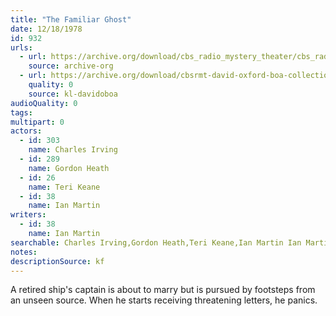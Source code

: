 ```yaml
---
title: "The Familiar Ghost"
date: 12/18/1978
id: 932
urls: 
  - url: https://archive.org/download/cbs_radio_mystery_theater/cbs_radio_mystery_theater-0901-0950.zip/cbs_radio_mystery_theater-0901-0950%2Fcbsrmt_0932_the_familiar_ghost.mp3
    source: archive-org
  - url: https://archive.org/download/cbsrmt-david-oxford-boa-collection/CBSRMT-781218-0932-repeated-790628-The-Familiar-Ghost-(128-44)_KQV-{BoA}.mp3
    quality: 0
    source: kl-davidoboa
audioQuality: 0
tags: 
multipart: 0
actors:  
  - id: 303
    name: Charles Irving  
  - id: 289
    name: Gordon Heath  
  - id: 26
    name: Teri Keane  
  - id: 38
    name: Ian Martin
writers:  
  - id: 38
    name: Ian Martin
searchable: Charles Irving,Gordon Heath,Teri Keane,Ian Martin Ian Martin
notes: 
descriptionSource: kf
---
```

A retired ship's captain is about to marry but is pursued by footsteps from an unseen source. When he starts receiving threatening letters, he panics.